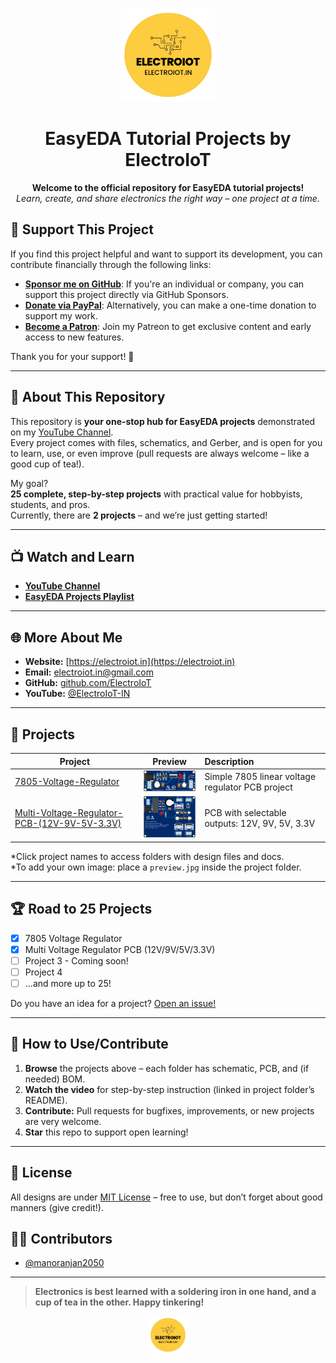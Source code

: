 <!-- Banner/logo section -->
<p align="center">
  <img src="/Image/logo.png" alt="ElectroIoT Logo" width="150">
</p>
<h1 align="center">EasyEDA Tutorial Projects by ElectroIoT</h1>

<p align="center">
  <b>Welcome to the official repository for EasyEDA tutorial projects!</b><br>
  <i>Learn, create, and share electronics the right way – one project at a time.</i>
</p>

## 💸 Support This Project

If you find this project helpful and want to support its development, you can contribute financially through the following links:

- **[Sponsor me on GitHub](https://github.com/sponsors/electroiot)**: If you're an individual or company, you can support this project directly via GitHub Sponsors.
- **[Donate via PayPal](https://www.paypal.me/manoranjan2050)**: Alternatively, you can make a one-time donation to support my work.
- **[Become a Patron](https://patreon.com/ElectroIoT)**: Join my Patreon to get exclusive content and early access to new features.

Thank you for your support! 🙏

---

## 🚀 About This Repository

This repository is **your one-stop hub for EasyEDA projects** demonstrated on my [YouTube Channel](https://www.youtube.com/@ElectroIoT-IN).  
Every project comes with files, schematics, and Gerber, and is open for you to learn, use, or even improve (pull requests are always welcome – like a good cup of tea!).

My goal?  
**25 complete, step-by-step projects** with practical value for hobbyists, students, and pros.  
Currently, there are **2 projects** – and we’re just getting started!

---

## 📺 Watch and Learn

- **[YouTube Channel](https://www.youtube.com/@ElectroIoT-IN)**
- **[EasyEDA Projects Playlist](https://www.youtube.com/watch?v=ExzUpKTVh7Y&list=PLY1MLyrEvdxWnuOv2MRS0lb-Y7f6nGiOh)**

---

## 🌐 More About Me

- **Website:** [https://electroiot.in](https://electroiot.in)
- **Email:** [electroiot.in@gmail.com](mailto:electroiot.in@gmail.com)
- **GitHub:** [github.com/ElectroIoT](https://github.com/ElectroIoT)
- **YouTube:** [@ElectroIoT-IN](https://www.youtube.com/@ElectroIoT-IN)

---

## 📂 Projects

| Project | Preview | Description |
|---------|:-------:|:-----------|
| [7805-Voltage-Regulator](./7805-Voltage-Regulator) | <img src="7805-Voltage-Regulator/Image/3D_PCB.png" alt="7805 Regulator" width="120"> | Simple 7805 linear voltage regulator PCB project |
| [Multi-Voltage-Regulator-PCB-(12V-9V-5V-3.3V)](./Multi-Voltage-Regulator-PCB-(12V-9V-5V-3.3V)) | <img src="Multi-Voltage-Regulator-PCB-(12V-9V-5V-3.3V)/Image/3D_PCB.png" alt="Multi Voltage Regulator" width="120"> | PCB with selectable outputs: 12V, 9V, 5V, 3.3V |

*Click project names to access folders with design files and docs.  
*To add your own image: place a `preview.jpg` inside the project folder.

---

## 🏆 **Road to 25 Projects**

- [x] 7805 Voltage Regulator
- [x] Multi Voltage Regulator PCB (12V/9V/5V/3.3V)
- [ ] Project 3 - Coming soon!
- [ ] Project 4
- [ ] ...and more up to 25!

Do you have an idea for a project? [Open an issue!](https://github.com/ElectroIoT/EasyEDA-Tutorial-Project/issues)

---

## 🤝 How to Use/Contribute

1. **Browse** the projects above – each folder has schematic, PCB, and (if needed) BOM.
2. **Watch the video** for step-by-step instruction (linked in project folder’s README).
3. **Contribute:** Pull requests for bugfixes, improvements, or new projects are very welcome.
4. **Star** this repo to support open learning!

---

## 📜 License

All designs are under [MIT License](LICENSE) – free to use, but don’t forget about good manners (give credit!).

## 🧑‍💻 Contributors

- [@manoranjan2050](https://github.com/manoranjan2050)

---

> **Electronics is best learned with a soldering iron in one hand, and a cup of tea in the other. Happy tinkering!**

<p align="center">
  <a href="https://electroiot.in">
    <img src="/Image/logo.png" width="60" alt="Logo">
  </a>
</p>

